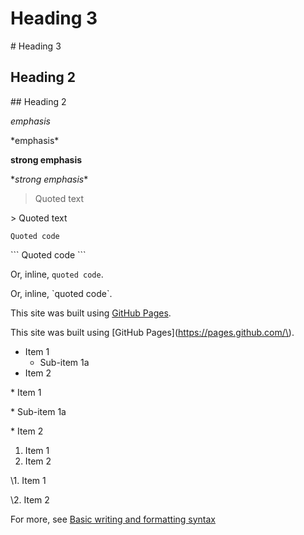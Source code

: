 # Heading 3

\# Heading 3

## Heading 2

\## Heading 2

*emphasis*

\*emphasis*

**strong emphasis**

\**strong emphasis**

> Quoted text

\> Quoted text

```
Quoted code
```

\```
Quoted code
\```

Or, inline, `quoted code`.

Or, inline, \`quoted code\`.

This site was built using [GitHub Pages](https://pages.github.com/).

This site was built using \[GitHub Pages\]\(https://pages.github.com/\).

* Item 1
  * Sub-item 1a
* Item 2

\* Item 1

  \* Sub-item 1a

\* Item 2

1. Item 1
2. Item 2

\1. Item 1

\2. Item 2

For more, see [Basic writing and formatting syntax](https://help.github.com/en/articles/basic-writing-and-formatting-syntax)
